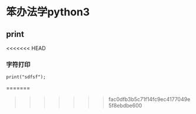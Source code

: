 # 笨办法学python3
## print
<<<<<<< HEAD
### 字符打印
```
print("sdfsf");

```
=======
>>>>>>> fac0dfb3b5c71f14fc9ec4177049e5f8ebdbe600
